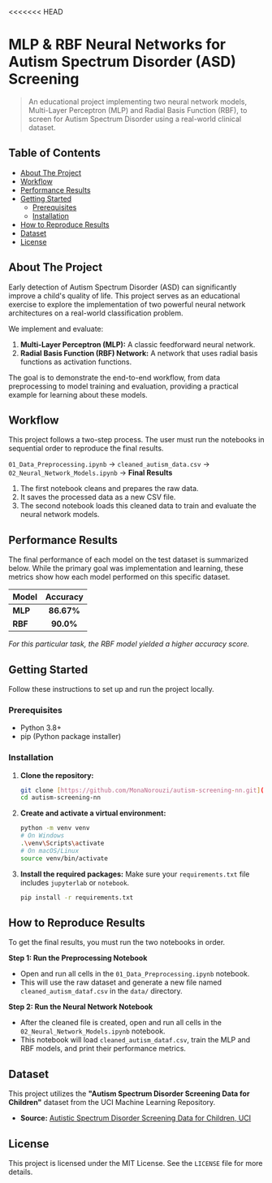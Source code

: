 <<<<<<< HEAD

# MLP & RBF Neural Networks for Autism Spectrum Disorder (ASD) Screening

> An educational project implementing two neural network models, Multi-Layer Perceptron (MLP) and Radial Basis Function (RBF), to screen for Autism Spectrum Disorder using a real-world clinical dataset.




## Table of Contents
- [About The Project](#about-the-project)
- [Workflow](#workflow)
- [Performance Results](#performance-results)
- [Getting Started](#getting-started)
  - [Prerequisites](#prerequisites)
  - [Installation](#installation)
- [How to Reproduce Results](#how-to-reproduce-results)
- [Dataset](#dataset)
- [License](#license)



## About The Project

Early detection of Autism Spectrum Disorder (ASD) can significantly improve a child's quality of life. This project serves as an educational exercise to explore the implementation of two powerful neural network architectures on a real-world classification problem.

We implement and evaluate:
1.  **Multi-Layer Perceptron (MLP):** A classic feedforward neural network.
2.  **Radial Basis Function (RBF) Network:** A network that uses radial basis functions as activation functions.

The goal is to demonstrate the end-to-end workflow, from data preprocessing to model training and evaluation, providing a practical example for learning about these models.

## Workflow
This project follows a two-step process. The user must run the notebooks in sequential order to reproduce the final results.

`01_Data_Preprocessing.ipynb` -> `cleaned_autism_data.csv` -> `02_Neural_Network_Models.ipynb` -> **Final Results**

1.  The first notebook cleans and prepares the raw data.
2.  It saves the processed data as a new CSV file.
3.  The second notebook loads this cleaned data to train and evaluate the neural network models.

## Performance Results

The final performance of each model on the test dataset is summarized below. While the primary goal was implementation and learning, these metrics show how each model performed on this specific dataset.

| Model | Accuracy |
| :--- | :---: |
| **MLP** | **86.67%** |
| **RBF** | **90.0%** |

*For this particular task, the RBF model yielded a higher accuracy score.*

## Getting Started

Follow these instructions to set up and run the project locally.

### Prerequisites

- Python 3.8+
- pip (Python package installer)

### Installation

1.  **Clone the repository:**
    ```sh
    git clone [https://github.com/MonaNorouzi/autism-screening-nn.git](https://github.com/MonaNorouzi/autism-screening-nn.git)
    cd autism-screening-nn
    ```

2.  **Create and activate a virtual environment:**
    ```sh
    python -m venv venv
    # On Windows
    .\venv\Scripts\activate
    # On macOS/Linux
    source venv/bin/activate
    ```

3.  **Install the required packages:**
    Make sure your `requirements.txt` file includes `jupyterlab` or `notebook`.
    ```sh
    pip install -r requirements.txt
    ```


## How to Reproduce Results

To get the final results, you must run the two notebooks in order.

**Step 1: Run the Preprocessing Notebook**

-   Open and run all cells in the `01_Data_Preprocessing.ipynb` notebook.
-   This will use the raw dataset and generate a new file named `cleaned_autism_dataf.csv` in the `data/` directory.

**Step 2: Run the Neural Network Notebook**

-   After the cleaned file is created, open and run all cells in the `02_Neural_Network_Models.ipynb` notebook.
-   This notebook will load `cleaned_autism_dataf.csv`, train the MLP and RBF models, and print their performance metrics.



## Dataset

This project utilizes the **"Autism Spectrum Disorder Screening Data for Children"** dataset from the UCI Machine Learning Repository.

- **Source:** [Autistic Spectrum Disorder Screening Data for Children, UCI](https://archive.ics.uci.edu/dataset/419/autistic+spectrum+disorder+screening+data+for+children)


## License

This project is licensed under the MIT License. See the `LICENSE` file for more details.


